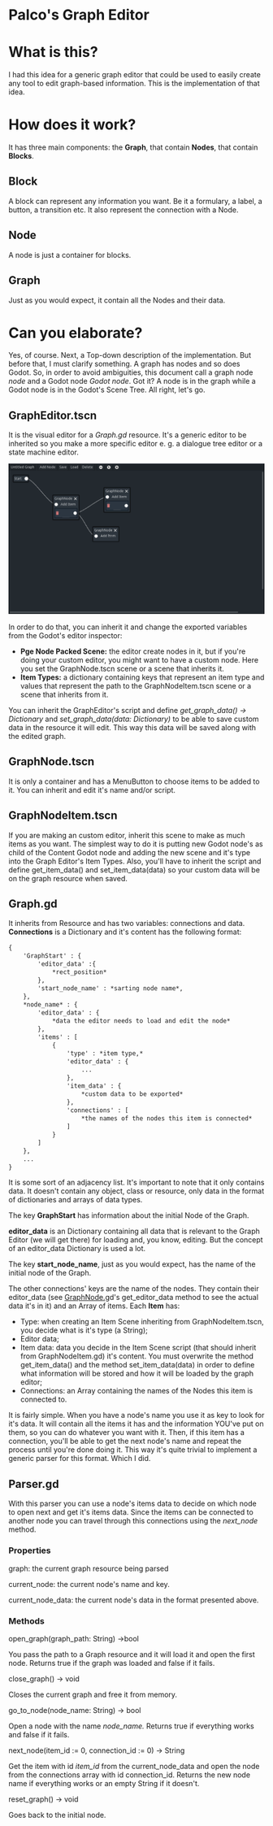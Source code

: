 # Palco's Graph Editor

# What is this?

I had this idea for a generic graph editor that could be used to easily create any tool to edit graph-based information. This is the implementation of that idea.

# How does it work?

It has three main components: the **Graph**, that contain **Nodes**, that contain **Blocks**.

## Block

A block can represent any information you want. Be it a formulary, a label, a button, a transition etc. It also represent the connection with a Node.

## Node

A node is just a container for blocks.

## Graph

Just as you would expect, it contain all the Nodes and their data.

# Can you elaborate?

Yes, of course. Next, a Top-down description of the implementation. But before that, I must clarify something. A graph has nodes and so does Godot. So, in order to avoid ambiguities, this document call a graph node *node* and a Godot node *Godot node*. Got it? A node is in the graph while a Godot node is in the Godot's Scene Tree. All right, let's go.

## GraphEditor.tscn

It is the visual editor for a *Graph.gd* resource. It's a generic editor to be inherited so you make a more specific editor e. g. a dialogue tree editor or a state machine editor.

![](readme_assets/graph_editor.png)

In order to do that, you can inherit it and change the exported variables from the Godot's editor inspector:

- **Pge Node Packed Scene:** the editor create nodes in it, but if you're doing your custom editor, you might want to have a custom node. Here you set the GraphNode.tscn scene or a scene that inherits it.
- **Item Types:** a dictionary containing keys that represent an item type and values that represent the path to the GraphNodeItem.tscn scene or a scene that inherits from it.

You can inherit the GraphEditor's script and define *get_graph_data() → Dictionary* and *set_graph_data(data: Dictionary)* to be able to save custom data in the resource it will edit. This way this data will be saved along with the edited graph.

## GraphNode.tscn

It is only a container and has a MenuButton to choose items to be added to it. You can inherit and edit it's name and/or script.

## GraphNodeItem.tscn

If you are making an custom editor, inherit this scene to make as much items as you want. The simplest way to do it is putting new Godot node's as child of the Content Godot node and adding the new scene and it's type into the Graph Editor's Item Types. Also, you'll have to inherit the script and define get_item_data() and set_item_data(data) so your custom data will be on the graph resource when saved.

## Graph.gd

It inherits from Resource and has two variables: connections and data. **Connections** is a Dictionary and it's content has the following format:

    {
    	'GraphStart' : {
    		'editor_data' :{
    			*rect_position*
    		},
    		'start_node_name' : *sarting node name*,
    	},
    	*node_name* : {
    		'editor_data' : {
    			*data the editor needs to load and edit the node*
    		},
    		'items' : [
    			{
    				'type' : *item type,*
    				'editor_data' : {
    					...
    				},
    				'item_data' : {
    					*custom data to be exported*
    				},
    				'connections' : [
    					*the names of the nodes this item is connected*
    				]
    			}
    		]
    	},
    	...
    }

It is some sort of an adjacency list. It's important to note that it only contains data. It doesn't contain any object, class or resource, only data in the format of dictionaries and arrays of data types.

The key **GraphStart** has information about the initial Node of the Graph.

**editor_data**  is an Dictionary containing all data that is relevant to the Graph Editor (we will get there) for loading and, you know, editing. But the concept of an editor_data Dictionary is used a lot.

The key **start_node_name**, just as you would expect, has the name of the initial node of the Graph.

The other connections' keys are the name of the nodes. They contain their editor_data (see [GraphNode.g](http://graphnode.gs)d's get_editor_data method to see the actual data it's in it) and an Array of items. Each **Item** has:

- Type: when creating an Item Scene inheriting from GraphNodeItem.tscn, you decide what is it's type (a String);
- Editor data;
- Item data: data you decide in the Item Scene script (that should inherit from GraphNodeItem.gd) it's content. You must overwrite the method get_item_data() and the method set_item_data(data) in order to define what information will be stored and how it will be loaded by the graph editor;
- Connections: an Array containing the names of the Nodes this item is connected to.

It is fairly simple. When you have a node's name you use it as key to look for it's data. It will contain all the items it has and the information YOU've put on them, so you can do whatever you want with it. Then, if this item has a connection, you'll be able to get the next node's name and repeat the process until you're done doing it. This way it's quite trivial to implement a generic parser for this format. Which I did.

## Parser.gd

With this parser you can use a node's items data to decide on which node to open next and get it's items data. Since the items can be connected to another node you can travel through this connections using the *next_node* method.

### Properties

graph: the current graph resource being parsed

current_node: the current node's name and key.

current_node_data: the current node's data in the format presented above.

### Methods

open_graph(graph_path: String) →bool

You pass the path to a Graph resource and it will load it and open the first node. Returns true if the graph was loaded and false if it fails.

close_graph() → void

Closes the current graph and free it from memory.

go_to_node(node_name: String) → bool

Open a node with the name *node_name.* Returns true if everything works and false if it fails.

next_node(item_id := 0, connection_id := 0) → String

Get the item with id *item_id* from the current_node_data and open the node from the connections array with id connection_id. Returns the new node name if everything works or an empty String if it doesn't.

reset_graph() → void

Goes back to the initial node.
